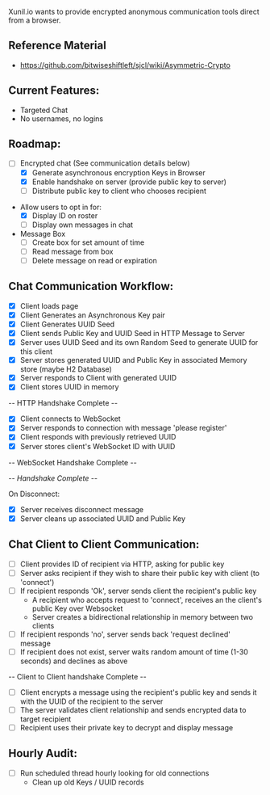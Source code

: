 Xunil.io wants to provide encrypted anonymous communication tools direct from a browser.

Reference Material
------------------

- https://github.com/bitwiseshiftleft/sjcl/wiki/Asymmetric-Crypto


Current Features:
-----------------

- Targeted Chat
- No usernames, no logins

Roadmap:
--------

- [ ] Encrypted chat (See communication details below)
    - [x] Generate asynchronous encryption Keys in Browser
    - [x] Enable handshake on server (provide public key to server)
    - [ ] Distribute public key to client who chooses recipient
- Allow users to opt in for:
    - [x] Display ID on roster
    - [ ] Display own messages in chat
- Message Box
    - [ ] Create box for set amount of time
    - [ ] Read message from box
    - [ ] Delete message on read or expiration

Chat Communication Workflow:
----------------------------

- [x] Client loads page
- [x] Client Generates an Asynchronous Key pair
- [x] Client Generates UUID Seed
- [x] Client sends Public Key and UUID Seed in HTTP Message to Server
- [x] Server uses UUID Seed and its own Random Seed to generate UUID for this client
- [x] Server stores generated UUID and Public Key in associated Memory store (maybe H2 Database)
- [x] Server responds to Client with generated UUID
- [x] Client stores UUID in memory

-- HTTP Handshake Complete --

- [x] Client connects to WebSocket
- [x] Server responds to connection with message 'please register'
- [x] Client responds with previously retrieved UUID
- [x] Server stores client's WebSocket ID with UUID

-- WebSocket Handshake Complete --

-- *Handshake Complete* --

On Disconnect:

- [x] Server receives disconnect message
- [x] Server cleans up associated UUID and Public Key

Chat Client to Client Communication:
------------------------------------

- [ ] Client provides ID of recipient via HTTP, asking for public key
- [ ] Server asks recipient if they wish to share their public key with client (to 'connect')
- [ ] If recipient responds 'Ok', server sends client the recipient's public key 
    - A recipient who accepts request to 'connect', receives an the client's public Key over Websocket
    - Server creates a bidirectional relationship in memory between two clients
- [ ] If recipient responds 'no', server sends back 'request declined' message
- [ ] If recipient does not exist, server waits random amount of time (1-30 seconds) and declines as above

-- Client to Client handshake Complete --

- [ ] Client encrypts a message using the recipient's public key and sends it with the UUID of the recipient to the server
- [ ] The server validates client relationship and sends encrypted data to target recipient
- [ ] Recipient uses their private  key to decrypt and display message

Hourly Audit:
-------------

- [ ] Run scheduled thread hourly looking for old connections
    - Clean up old Keys / UUID records
